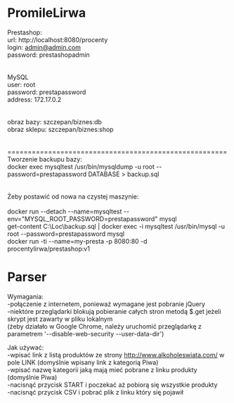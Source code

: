 # PromileLirwa
Prestashop: <br/>
url: 		http://localhost:8080/procenty  <br/>
login:		admin@admin.com  <br/>
password: 	prestashopadmin  <br/>
 <br/> <br/>
MySQL <br/>
user: 		root <br/>
password: 	prestapassword <br/>
address:	172.17.0.2 <br/>
 <br/> <br/>
obraz bazy: 	szczepan/biznes:db <br/>
obraz sklepu:	szczepan/biznes:shop <br/>
 <br/> <br/>
====================================================== <br/>
Tworzenie backupu bazy: <br/>
docker exec mysqltest /usr/bin/mysqldump -u root --password=prestapassword DATABASE > backup.sql <br/>
 <br/>
 <br/>
Żeby postawić od nowa na czystej maszynie: <br/>
 <br/>
docker run --detach --name=mysqltest --env="MYSQL_ROOT_PASSWORD=prestapassword" mysql <br/>
get-content C:\Loc\backup.sql | docker exec -i mysqltest /usr/bin/mysql -u root --password=prestapassword mysql <br/>
docker run -ti --name=my-presta -p 8080:80 -d procentylirwa/prestashop:v1 <br/>


# Parser
Wymagania:<br/>
-połączenie z internetem, ponieważ wymagane jest pobranie jQuery <br/>
-niektóre przeglądarki blokują pobieranie całych stron metodą $.get jeżeli skrypt jest zawarty w pliku lokalnym <br/>
(żeby działało w Google Chrome, należy uruchomić przeglądarkę z parametrem '--disable-web-security --user-data-dir') 

Jak używać:<br/>
-wpisać link z listą produktów ze strony http://www.alkoholeswiata.com/ w pole LINK (domyślnie wpisany link z kategorią Piwa) <br/>
-wpisać nazwę kategorii jaką mają mieć pobrane z linku produkty (domyślnie Piwa) <br/>
-nacisnąć przycisk START i poczekać aż pobiorą się wszystkie produkty <br/>
-nacisnąć przycisk CSV i pobrać plik z linku który się pojawił
